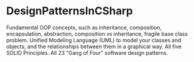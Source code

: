 # DesignPatternsInCSharp
Fundamental OOP concepts, such as inheritance, composition, encapsulation, abstraction, composition vs inheritance, fragile base class problem. Unified Modeling Language (UML) to model your classes and objects, and the relationships between them in a graphical way. All five SOLID Principles. All 23 "Gang of Four" software design patterns.
